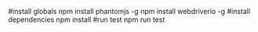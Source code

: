 #install globals
	npm install phantomjs -g
	npm install webdriverio -g
#install dependencies
	npm install
#run test
	npm run test
